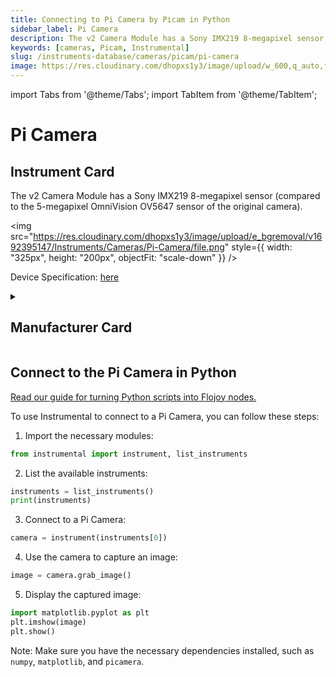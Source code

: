 ```yaml
---
title: Connecting to Pi Camera by Picam in Python
sidebar_label: Pi Camera
description: The v2 Camera Module has a Sony IMX219 8-megapixel sensor (compared to the 5-megapixel OmniVision OV5647 sensor of the original camera).
keywords: [cameras, Picam, Instrumental]
slug: /instruments-database/cameras/picam/pi-camera
image: https://res.cloudinary.com/dhopxs1y3/image/upload/w_600,q_auto,f_auto/e_bgremoval/v1692395147/Instruments/Cameras/Pi-Camera/file.jpg
---
```


import Tabs from '@theme/Tabs';
import TabItem from '@theme/TabItem';

# Pi Camera

## Instrument Card

<div className="flex">

<div>

The v2 Camera Module has a Sony IMX219 8-megapixel sensor (compared to the 5-megapixel OmniVision OV5647 sensor of the original camera).

</div>

<img src="https://res.cloudinary.com/dhopxs1y3/image/upload/e_bgremoval/v1692395147/Instruments/Cameras/Pi-Camera/file.png" style={{ width: "325px", height: "200px", objectFit: "scale-down" }} />

</div>

<div className="flex text-center">

<p>Device Specification: <a target="\_blank" href="https://www.raspberrypi.com/documentation/accessories/camera.html">here</a></p>

</div>

<details style={{ marginTop: "15px"}}>
<summary><h2>Manufacturer Card</h2></summary>

<img src="https://res.cloudinary.com/dhopxs1y3/image/upload/v1692806122/Instruments/Vendor%20Logos/RaspberryPi.png" style={{ width: "100%", height: "170px",objectFit: "scale-down" }} />

**Raspberry Pi** is a series of small single-board computers (SBCs) developed in the United Kingdom by the **Raspberry Pi** Foundation in association with Broadcom.

<ul>
  <li>Headquarters: UK</li>
  <li>Yearly Revenue (millions, USD): 44.0</li>
  <li>Vendor Website: <a href="https://www.raspberrypi.org/">here</a></li>
</ul>
</details>

## Connect to the Pi Camera in Python

[Read our guide for turning Python scripts into Flojoy nodes.](https://docs.flojoy.ai/custom-nodes/creating-custom-node/)
<Tabs>
<TabItem value="Instrumental" label="Instrumental">

To use Instrumental to connect to a Pi Camera, you can follow these steps:

1. Import the necessary modules:
```python
from instrumental import instrument, list_instruments
```

2. List the available instruments:
```python
instruments = list_instruments()
print(instruments)
```

3. Connect to a Pi Camera:
```python
camera = instrument(instruments[0])
```

4. Use the camera to capture an image:
```python
image = camera.grab_image()
```

5. Display the captured image:
```python
import matplotlib.pyplot as plt
plt.imshow(image)
plt.show()
```

Note: Make sure you have the necessary dependencies installed, such as `numpy`, `matplotlib`, and `picamera`.

</TabItem>
</Tabs>